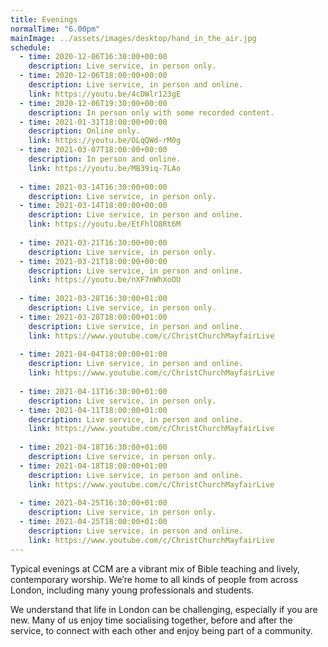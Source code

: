 ```yaml
---
title: Evenings
normalTime: "6.00pm"
mainImage: ../assets/images/desktop/hand_in_the_air.jpg
schedule:
  - time: 2020-12-06T16:30:00+00:00
    description: Live service, in person only.
  - time: 2020-12-06T18:00:00+00:00
    description: Live service, in person and online.
    link: https://youtu.be/4cDWlr123gE
  - time: 2020-12-06T19:30:00+00:00
    description: In person only with some recorded content.
  - time: 2021-01-31T18:00:00+00:00
    description: Online only.
    link: https://youtu.be/OLqQWd-rM0g
  - time: 2021-03-07T18:00:00+00:00
    description: In person and online.
    link: https://youtu.be/MB39iq-7LAo
  
  - time: 2021-03-14T16:30:00+00:00
    description: Live service, in person only.
  - time: 2021-03-14T18:00:00+00:00
    description: Live service, in person and online.
    link: https://youtu.be/EtFhlO8Rt6M
  
  - time: 2021-03-21T16:30:00+00:00
    description: Live service, in person only.
  - time: 2021-03-21T18:00:00+00:00
    description: Live service, in person and online.
    link: https://youtu.be/nXF7nWhXoOU
  
  - time: 2021-03-28T16:30:00+01:00
    description: Live service, in person only.
  - time: 2021-03-28T18:00:00+01:00
    description: Live service, in person and online.
    link: https://www.youtube.com/c/ChristChurchMayfairLive
    
  - time: 2021-04-04T18:00:00+01:00
    description: Live service, in person and online.
    link: https://www.youtube.com/c/ChristChurchMayfairLive
  
  - time: 2021-04-11T16:30:00+01:00
    description: Live service, in person only.
  - time: 2021-04-11T18:00:00+01:00
    description: Live service, in person and online.
    link: https://www.youtube.com/c/ChristChurchMayfairLive
  
  - time: 2021-04-18T16:30:00+01:00
    description: Live service, in person only.
  - time: 2021-04-18T18:00:00+01:00
    description: Live service, in person and online.
    link: https://www.youtube.com/c/ChristChurchMayfairLive
  
  - time: 2021-04-25T16:30:00+01:00
    description: Live service, in person only.
  - time: 2021-04-25T18:00:00+01:00
    description: Live service, in person and online.
    link: https://www.youtube.com/c/ChristChurchMayfairLive
---
```

Typical evenings at CCM are a vibrant mix of Bible teaching and lively, contemporary worship. We’re home to all kinds of people from across London, including many young professionals and students.

We understand that life in London can be challenging, especially if you are new. Many of us enjoy time socialising together, before and after the service, to connect with each other and enjoy being part of a community.
